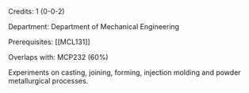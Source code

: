 Credits: 1 (0-0-2)

Department: Department of Mechanical Engineering

Prerequisites: [[MCL131]]

Overlaps with: MCP232 (60%)

Experiments on casting, joining, forming, injection molding and powder metallurgical processes.